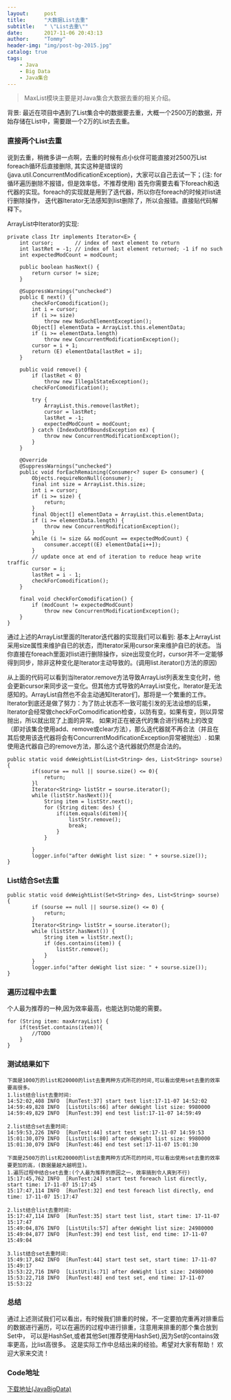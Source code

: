 ```yaml
---
layout:     post
title:      "大数据List去重"
subtitle:   " \"List去重\""
date:       2017-11-06 20:43:13
author:     "Tommy"
header-img: "img/post-bg-2015.jpg"
catalog: true
tags:
    - Java
    - Big Data
    - Java集合
---
```


> MaxList模块主要是对Java集合大数据去重的相关介绍。

背景: 最近在项目中遇到了List集合中的数据要去重，大概一个2500万的数据，开始存储在List中，需要跟一个2万的List去去重。

### 直接两个List去重  

说到去重，稍微多讲一点啊，去重的时候有点小伙伴可能直接对2500万List foreach循环后直接删除,
其实这种是错误的(java.util.ConcurrentModificationException)，大家可以自己去试一下；(注: for循环遍历删除不报错，但是效率低，不推荐使用)
首先你需要去看下foreach和迭代器的实现。foreach的实现就是用到了迭代器，所以你在foreach的时候对list进行删除操作，
迭代器Iterator无法感知到list删除了，所以会报错。直接贴代码解释下。

ArrayList中Iterator的实现:
```
private class Itr implements Iterator<E> {
    int cursor;       // index of next element to return
    int lastRet = -1; // index of last element returned; -1 if no such
    int expectedModCount = modCount;

    public boolean hasNext() {
        return cursor != size;
    }

    @SuppressWarnings("unchecked")
    public E next() {
        checkForComodification();
        int i = cursor;
        if (i >= size)
            throw new NoSuchElementException();
        Object[] elementData = ArrayList.this.elementData;
        if (i >= elementData.length)
            throw new ConcurrentModificationException();
        cursor = i + 1;
        return (E) elementData[lastRet = i];
    }

    public void remove() {
        if (lastRet < 0)
            throw new IllegalStateException();
        checkForComodification();

        try {
            ArrayList.this.remove(lastRet);
            cursor = lastRet;
            lastRet = -1;
            expectedModCount = modCount;
        } catch (IndexOutOfBoundsException ex) {
            throw new ConcurrentModificationException();
        }
    }

    @Override
    @SuppressWarnings("unchecked")
    public void forEachRemaining(Consumer<? super E> consumer) {
        Objects.requireNonNull(consumer);
        final int size = ArrayList.this.size;
        int i = cursor;
        if (i >= size) {
            return;
        }
        final Object[] elementData = ArrayList.this.elementData;
        if (i >= elementData.length) {
            throw new ConcurrentModificationException();
        }
        while (i != size && modCount == expectedModCount) {
            consumer.accept((E) elementData[i++]);
        }
        // update once at end of iteration to reduce heap write traffic
        cursor = i;
        lastRet = i - 1;
        checkForComodification();
    }

    final void checkForComodification() {
        if (modCount != expectedModCount)
            throw new ConcurrentModificationException();
    }
}

```
通过上述的ArrayList里面的Iterator迭代器的实现我们可以看到:
基本上ArrayList采用size属性来维护自已的状态，而Iterator采用cursor来来维护自已的状态。
当你直接在foreach里面对list进行删除操作，size出现变化时，cursor并不一定能够得到同步，除非这种变化是Iterator主动导致的。(调用list.iterator()方法的原因)

从上面的代码可以看到当Iterator.remove方法导致ArrayList列表发生变化时，他会更新cursor来同步这一变化。但其他方式导致的ArrayList变化，Iterator是无法感知的。ArrayList自然也不会主动通知Iterator们，那将是一个繁重的工作。Iterator到底还是做了努力：为了防止状态不一致可能引发的无法设想的后果，Iterator会经常做checkForComodification检查，以防有变。如果有变，则以异常抛出，所以就出现了上面的异常。
如果对正在被迭代的集合进行结构上的改变（即对该集合使用add、remove或clear方法），那么迭代器就不再合法（并且在其后使用该迭代器将会有ConcurrentModificationException异常被抛出）.
如果使用迭代器自己的remove方法，那么这个迭代器就仍然是合法的。


```
public static void deWeightList(List<String> des, List<String> sourse){
        if(sourse == null || sourse.size() <= 0){
            return;
        }l
        Iterator<String> listStr = sourse.iterator();
        while (listStr.hasNext()){
            String item = listStr.next();
            for (String ditem: des) {
                if(item.equals(ditem)){
                    listStr.remove();
                    break;
                }
            }

        }
        logger.info("after deWight list size: " + sourse.size());
}
```


### List结合Set去重
```
public static void deWeightList(Set<String> des, List<String> sourse) {
        if (sourse == null || sourse.size() <= 0) {
            return;
        }
        Iterator<String> listStr = sourse.iterator();
        while (listStr.hasNext()) {
            String item = listStr.next();
            if (des.contains(item)) {
                listStr.remove();
            }
        }
        logger.info("after deWight list size: " + sourse.size());
}
```

### 遍历过程中去重

个人最为推荐的一种,因为效率最高，也能达到功能的需要。

```
for (String item: maxArrayList) {
    if(testSet.contains(item)){
        //TODO
    }
}

```


### 测试结果如下
```
下面是1000万的list和20000的list去重两种方式所花的时间,可以看出使用set去重的效率要高很多。
1.list结合list去重时间:
14:52:02,408 INFO  [RunTest:37] start test list:17-11-07 14:52:02
14:59:49,828 INFO  [ListUtils:66] after deWight list size: 9980000
14:59:49,829 INFO  [RunTest:39] end test list:17-11-07 14:59:49

2.list结合set去重时间:
14:59:53,226 INFO  [RunTest:44] start test set:17-11-07 14:59:53
15:01:30,079 INFO  [ListUtils:80] after deWight list size: 9980000
15:01:30,079 INFO  [RunTest:46] end test set:17-11-07 15:01:30

下面是2500万的list和20000的list去重两种方式所花的时间,可以看出使用set去重的效率要更加的高，(数据量越大越明显)。
1.遍历过程中结合set去重:(个人最为推荐的原因之一，效率搞到令人爽到不行)
15:17:45,762 INFO  [RunTest:24] start test foreach list directly, start time: 17-11-07 15:17:45
15:17:47,114 INFO  [RunTest:32] end test foreach list directly, end time: 17-11-07 15:17:47

2.list结合list去重时间:
15:17:47,114 INFO  [RunTest:35] start test list, start time: 17-11-07 15:17:47
15:49:04,876 INFO  [ListUtils:57] after deWight list size: 24980000
15:49:04,877 INFO  [RunTest:39] end test list, end time: 17-11-07 15:49:04

3.list结合set去重时间:
15:49:17,842 INFO  [RunTest:44] start test set, start time: 17-11-07 15:49:17
15:53:22,716 INFO  [ListUtils:71] after deWight list size: 24980000
15:53:22,718 INFO  [RunTest:48] end test set, end time: 17-11-07 15:53:22

```

### 总结
通过上述测试我们可以看出，有时候我们排重的时候，不一定要拍完重再对排重后的数据进行遍历，可以在遍历的过程中进行排重，注意用来排重的那个集合放到Set中，
可以是HashSet,或者其他Set(推荐使用HashSet),因为Set的contains效率更高，比list高很多。
这是实际工作中总结出来的经验。希望对大家有帮助！
欢迎大家来交流！

### Code地址
[下载地址(JavaBigData)](https://github.com/joyang1/JavaBigData)
